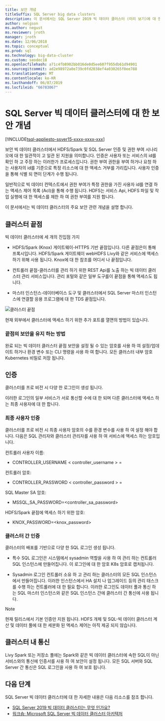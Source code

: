 ```yaml
---
title: 보안 개념
titleSuffix: SQL Server big data clusters
description: 이 문서에서는 SQL Server 2019 빅 데이터 클러스터 (미리 보기)에 대 한 보안 개념을 설명 합니다. 클러스터 끝점 및 클러스터 인증을 설명 하는 것이 여기 있습니다.
author: nelgson
ms.author: negust
ms.reviewer: jroth
manager: jroth
ms.date: 12/06/2018
ms.topic: conceptual
ms.prod: sql
ms.technology: big-data-cluster
ms.custom: seodec18
ms.openlocfilehash: a71c4fb8902bb016de0d5ee607f955db61d94901
ms.sourcegitcommit: ad2e98972a0e739c0fd2038ef4a030265f0ee788
ms.translationtype: MT
ms.contentlocale: ko-KR
ms.lasthandoff: 06/07/2019
ms.locfileid: "66783067"
---
```

# <a name="security-concepts-for-sql-server-big-data-clusters"></a>SQL Server 빅 데이터 클러스터에 대 한 보안 개념

[!INCLUDE[tsql-appliesto-ssver15-xxxx-xxxx-xxx](../includes/tsql-appliesto-ssver15-xxxx-xxxx-xxx.md)]

보안 빅 데이터 클러스터에서 HDFS/Spark 및 SQL Server 인증 및 권한 부여 시나리오에 대 한 일관적이 고 일관 된 지원을 의미합니다. 인증은 사용자 또는 서비스의 id를 확인 하 고 주장 하는 이러한가 프로세스입니다. 권한 부여 권한을 부여 하거나 요청 하는 사용자의 id를 기준으로 특정 리소스에 대 한 액세스 거부를 가리킵니다. 사용자 인증을 통해 식별 되 면이 단계가 수행 됩니다.

일반적으로 빅 데이터 컨텍스트에서 권한 부여가 특정 권한을 가진 사용자 id를 연결 하는 액세스 제어 목록 (Acl)을 통해 수행 됩니다. HDFS는 서비스 Api, HDFS 파일 및 작업 실행에 대 한 액세스를 제한 하 여 권한 부여를 지원 합니다.

이 문서에서는 빅 데이터 클러스터의 주요 보안 관련 개념을 설명 합니다.

## <a name="cluster-endpoints"></a>클러스터 끝점

빅 데이터 클러스터에 세 개의 진입점 가지

* HDFS/Spark (Knox) 게이트웨이-HTTPS 기반 끝점입니다. 다른 끝점은이 통해 프록시입니다. HDFS/Spark 게이트웨이 webHDFS Livy와 같은 서비스에 액세스 하기 위해 사용 됩니다. Knox에 대 한 참조를 어디서 나 끝점입니다.

* 컨트롤러 끝점-클러스터를 관리 하기 위한 REST Api를 노출 하는 빅 데이터 클러스터 관리 서비스입니다. 관리 포털와 같은 일부 도구를이 끝점을 통해 액세스도 됩니다.

* 마스터 인스턴스-데이터베이스 도구 및 클러스터에서 SQL Server 마스터 인스턴스에 연결할 응용 프로그램에 대 한 TDS 끝점입니다.

![클러스터 끝점](media/concept-security/cluster_endpoints.png)

현재 외부에서 클러스터에 액세스 하기 위한 추가 포트를 열면의 방법이 있습니다.

### <a name="how-endpoints-are-secured"></a>끝점의 보안을 유지 하는 방법

완료 되는 빅 데이터 클러스터 끝점 보안을 설정 될 수 있는 암호를 사용 하 여 설정/업데이트 하거나 환경 변수 또는 CLI 명령을 사용 하 여 합니다. 모든 클러스터 내부 암호 Kubernetes 비밀로 저장 됩니다.  

## <a name="authentication"></a>인증

클러스터를 프로 비전 시 다양 한 로그인이 생성 됩니다.

이러한 로그인의 일부 서비스가 서로 통신할 수에 대 한 되며 다른 클러스터에 액세스 하는 최종 사용자에 대 한 합니다.

### <a name="end-user-authentication"></a>최종 사용자 인증
클러스터를 프로 비전 시 최종 사용자 암호의 수를 환경 변수를 사용 하 여 설정 해야 합니다. 다음은 SQL 관리자와 클러스터 관리자를 사용 하 여 서비스에 액세스 하는 암호입니다.

컨트롤러 사용자 이름:
 + CONTROLLER_USERNAME < controller_username > =

컨트롤러 암호:  
 + CONTROLLER_PASSWORD < controller_password > =

SQL Master SA 암호: 
 + MSSQL_SA_PASSWORD=<controller_sa_password>

HDFS/Spark 끝점에 액세스 하기 위한 암호:
 + KNOX_PASSWORD=<knox_password>

### <a name="intra-cluster-authentication"></a>클러스터 간 인증

클러스터의 배포를 기반으로 다양 한 SQL 로그인 생성 됩니다.

* 특수 SQL 로그인은 시스템에서 sysadmin 역할을 사용 하 여 관리 하는 컨트롤러 SQL 인스턴스에 만들어집니다. 이 로그인에 대 한 암호 K8s 암호로 캡처됩니다.

* Sysadmin 로그인 컨트롤러 소유 하 고 관리 하는 클러스터의 모든 SQL 인스턴스에서 만들어집니다. 이러한 인스턴스에서 HA 설치 나 업그레이드 등의 관리 태스크를 수행 하는 컨트롤러에 대 한 필요 합니다. 이러한 로그인도 데이터 풀과 통신 하는 SQL 마스터 인스턴스와 같은 SQL 인스턴스 간에 클러스터 간 통신에 사용 됩니다.

> [!NOTE]
> 현재 릴리스에서 기본 인증만 지원 됩니다. HDFS 개체 및 SQL-빅 데이터 클러스터 계산 및 데이터 풀에 대 한 세분화 된 액세스 제어는 아직 제공 되지 않습니다.

## <a name="intra-cluster-communication"></a>클러스터 내 통신

Livy Spark 또는 저장소 풀에는 Spark와 같은 빅 데이터 클러스터에 속한 SQL이 아닌 서비스와의 통신에 인증서를 사용 하 여 보안이 설정 됩니다. 모든 SQL 서버와 SQL Server 간 통신은 SQL 로그인을 사용 하 여 보호 됩니다.

## <a name="next-steps"></a>다음 단계

SQL Server 빅 데이터 클러스터에 대 한 자세한 내용은 다음 리소스를 참조 합니다.

- [SQL Server 2019 빅 데이터 클러스터는 무엇 인가요?](big-data-cluster-overview.md)
- [워크숍: Microsoft SQL Server 빅 데이터 클러스터 아키텍처](https://github.com/Microsoft/sqlworkshops/tree/master/sqlserver2019bigdataclusters)
